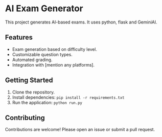 # AI Exam Generator

This project generates AI-based exams.  It uses python, flask and GeminiAI.
## Features

* Exam generation based on difficulty level.
* Customizable question types.
* Automated grading.
* Integration with [mention any platforms].

## Getting Started

1. Clone the repository.
2. Install dependencies: `pip install -r requirements.txt`
3. Run the application: `python run.py`

## Contributing

Contributions are welcome! Please open an issue or submit a pull request.


